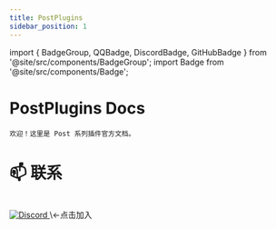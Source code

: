 ```yaml
---
title: PostPlugins
sidebar_position: 1
---
```


import { BadgeGroup, QQBadge, DiscordBadge, GitHubBadge } from '@site/src/components/BadgeGroup';
import Badge from '@site/src/components/Badge';

# PostPlugins Docs

```
欢迎！这里是 Post 系列插件官方文档。
```

# 📫 联系

<div style={{ margin: '1rem 0' }}>
  <QQBadge group="611076407" link="https://8aka.cn/qq" description="<-点击加入" />
  <br />
  <a href="https://discord.com/invite/jN4Br8uhSS">
    <img src="https://img.shields.io/discord/1342805340839870514.svg?label=&logo=discord&logoColor=ffffff&color=7389D8&labelColor=6A7EC2" alt="Discord" />
  </a>
  <span style={{ marginLeft: '0.5rem' }}>\<-点击加入</span>
  <br />
  <GitHubBadge username="postyizhan" link="https://github.com/postyizhan" description="<-主页" />
</div>
